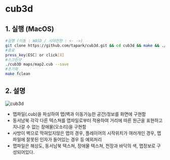 # cub3d
## 1. 실행 (MacOS)
~~~bash
#실행 (이동 : WASD / 시야전환 : <- ->)
git clone https://github.com/tapark/cub3d.git && cd cub3d && make && ./cub3D maps/map2.cub
#종료
press_key[ESC] or click[X]
#스크린샷
./cub3D maps/map2.cub --save
#초기화
make fclean
~~~

## 2. 설명
![cub3d](https://user-images.githubusercontent.com/67908647/115222037-435e4900-a145-11eb-9d02-afa4f8d21956.gif)
 - 맵파일(.cub)을 파싱하여 맵(벽과 이동가능한 공간)정보를 화면에 구현함
 - 동서남북 각각 다른 텍스쳐를 맵파일로부터 적용하여 거리에 따른 원근을 표현하고 지나갈 수 없는 장애물(오소리)을 구현함
 - 사방이 벽으로 막혀있지않은 맵의 경우, 플레이어의 시작위치가 여러개인 경우, 맵파일에 잘못된 인자가 들어있는 경우 등 예외처리
 - 맵파일은 해상도, 동서남북 텍스쳐, 장애물 텍스쳐, 천장과 바닥의 색, 맵정보로 구성되어있다. 
